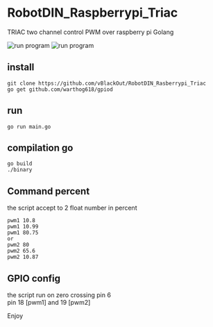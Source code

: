 # RobotDIN_Raspberrypi_Triac
TRIAC two channel control PWM over raspberry pi Golang

![run program](https://i.ibb.co/kgsmbGD/Capture-du-2021-03-28-15-54-16.png)
![run program](https://i.ibb.co/8jFtYVJ/Capture-du-2021-03-28-15-57-19.png)

## install
```
git clone https://github.com/vBlackOut/RobotDIN_Rasberrypi_Triac
go get github.com/warthog618/gpiod
```

## run 
```
go run main.go
```

## compilation go
```
go build
./binary
```

## Command percent
the script accept to 2 float number in percent  
```
pwm1 10.8  
pwm1 10.99  
pwm1 80.75
or 
pwm2 80
pwm2 65.6
pwm2 10.87
```

## GPIO config
the script run on zero crossing pin 6  
pin 18 [pwm1] and 19 [pwm2]

Enjoy
